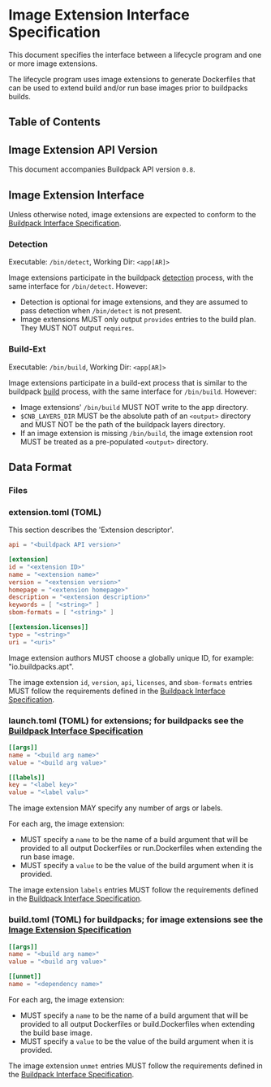 # Image Extension Interface Specification

This document specifies the interface between a lifecycle program and one or more image extensions.

The lifecycle program uses image extensions to generate Dockerfiles that can be used to extend build and/or run base images prior to buildpacks builds.

## Table of Contents

<!-- Using https://github.com/yzhang-gh/vscode-markdown to manage toc -->

## Image Extension API Version

This document accompanies Buildpack API version `0.8`.

## Image Extension Interface

Unless otherwise noted, image extensions are expected to conform to the [Buildpack Interface Specification](buildpack.md).

### Detection

Executable: `/bin/detect`, Working Dir: `<app[AR]>`

Image extensions participate in the buildpack [detection](buildpack.md#detection) process, with the same interface for `/bin/detect`. However:
- Detection is optional for image extensions, and they are assumed to pass detection when `/bin/detect` is not present.
- Image extensions MUST only output `provides` entries to the build plan. They MUST NOT output `requires`.

### Build-Ext

Executable: `/bin/build`, Working Dir: `<app[AR]>`

Image extensions participate in a build-ext process that is similar to the buildpack [build](buildpack.md#build) process, with the same interface for `/bin/build`. However:
- Image extensions' `/bin/build` MUST NOT write to the app directory.
- `$CNB_LAYERS_DIR` MUST be the absolute path of an `<output>` directory and MUST NOT be the path of the buildpack layers directory.
- If an image extension is missing `/bin/build`, the image extension root MUST be treated as a pre-populated `<output>` directory.

## Data Format

### Files

### extension.toml (TOML)

This section describes the 'Extension descriptor'.

```toml
api = "<buildpack API version>"

[extension]
id = "<extension ID>"
name = "<extension name>"
version = "<extension version>"
homepage = "<extension homepage>"
description = "<extension description>"
keywords = [ "<string>" ]
sbom-formats = [ "<string>" ]

[[extension.licenses]]
type = "<string>"
uri = "<uri>"
```

Image extension authors MUST choose a globally unique ID, for example: "io.buildpacks.apt".

The image extension `id`, `version`, `api`, `licenses`, and `sbom-formats` entries MUST follow the requirements defined in the [Buildpack Interface Specification](buildpack.md).

### launch.toml (TOML) for extensions; for buildpacks see the [Buildpack Interface Specification](buildpack.md)

```toml
[[args]]
name = "<build arg name>"
value = "<build arg value>"

[[labels]]
key = "<label key>"
value = "<label valu>"
```

The image extension MAY specify any number of args or labels.

For each arg, the image extension:
- MUST specify a `name` to be the name of a build argument that will be provided to all output Dockerfiles or run.Dockerfiles when extending the run base image.
- MUST specify a `value` to be the value of the build argument when it is provided.

The image extension `labels` entries MUST follow the requirements defined in the [Buildpack Interface Specification](buildpack.md).

### build.toml (TOML) for buildpacks; for image extensions see the [Image Extension Specification](image-extension.md)

```toml
[[args]]
name = "<build arg name>"
value = "<build arg value>"

[[unmet]]
name = "<dependency name>"
```

For each arg, the image extension:

- MUST specify a `name` to be the name of a build argument that will be provided to all output Dockerfiles or build.Dockerfiles when extending the build base image.
- MUST specify a `value` to be the value of the build argument when it is provided.

The image extension `unmet` entries MUST follow the requirements defined in the [Buildpack Interface Specification](buildpack.md).

